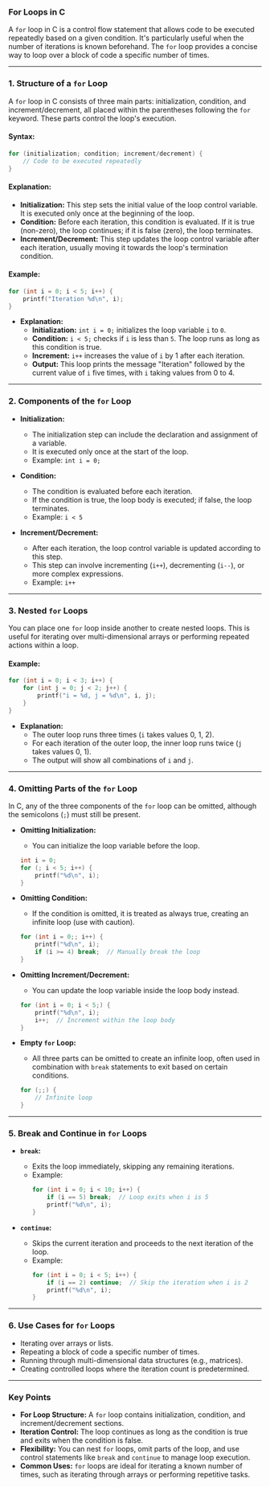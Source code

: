 ### **For Loops in C**

A `for` loop in C is a control flow statement that allows code to be executed repeatedly based on a given condition. It's particularly useful when the number of iterations is known beforehand. The `for` loop provides a concise way to loop over a block of code a specific number of times.

---

### **1. Structure of a `for` Loop**

A `for` loop in C consists of three main parts: initialization, condition, and increment/decrement, all placed within the parentheses following the `for` keyword. These parts control the loop's execution.

#### **Syntax:**
```c
for (initialization; condition; increment/decrement) {
    // Code to be executed repeatedly
}
```

#### **Explanation:**
- **Initialization:** This step sets the initial value of the loop control variable. It is executed only once at the beginning of the loop.
- **Condition:** Before each iteration, this condition is evaluated. If it is true (non-zero), the loop continues; if it is false (zero), the loop terminates.
- **Increment/Decrement:** This step updates the loop control variable after each iteration, usually moving it towards the loop's termination condition.

#### **Example:**
```c
for (int i = 0; i < 5; i++) {
    printf("Iteration %d\n", i);
}
```
- **Explanation:**
  - **Initialization:** `int i = 0;` initializes the loop variable `i` to `0`.
  - **Condition:** `i < 5;` checks if `i` is less than `5`. The loop runs as long as this condition is true.
  - **Increment:** `i++` increases the value of `i` by 1 after each iteration.
  - **Output:** This loop prints the message "Iteration" followed by the current value of `i` five times, with `i` taking values from 0 to 4.

---

### **2. Components of the `for` Loop**

- **Initialization:**
  - The initialization step can include the declaration and assignment of a variable.
  - It is executed only once at the start of the loop.
  - Example: `int i = 0;`

- **Condition:**
  - The condition is evaluated before each iteration.
  - If the condition is true, the loop body is executed; if false, the loop terminates.
  - Example: `i < 5`

- **Increment/Decrement:**
  - After each iteration, the loop control variable is updated according to this step.
  - This step can involve incrementing (`i++`), decrementing (`i--`), or more complex expressions.
  - Example: `i++`

---

### **3. Nested `for` Loops**

You can place one `for` loop inside another to create nested loops. This is useful for iterating over multi-dimensional arrays or performing repeated actions within a loop.

#### **Example:**
```c
for (int i = 0; i < 3; i++) {
    for (int j = 0; j < 2; j++) {
        printf("i = %d, j = %d\n", i, j);
    }
}
```
- **Explanation:**
  - The outer loop runs three times (`i` takes values 0, 1, 2).
  - For each iteration of the outer loop, the inner loop runs twice (`j` takes values 0, 1).
  - The output will show all combinations of `i` and `j`.

---

### **4. Omitting Parts of the `for` Loop**

In C, any of the three components of the `for` loop can be omitted, although the semicolons (`;`) must still be present.

- **Omitting Initialization:**
  - You can initialize the loop variable before the loop.
  ```c
  int i = 0;
  for (; i < 5; i++) {
      printf("%d\n", i);
  }
  ```

- **Omitting Condition:**
  - If the condition is omitted, it is treated as always true, creating an infinite loop (use with caution).
  ```c
  for (int i = 0;; i++) {
      printf("%d\n", i);
      if (i >= 4) break;  // Manually break the loop
  }
  ```

- **Omitting Increment/Decrement:**
  - You can update the loop variable inside the loop body instead.
  ```c
  for (int i = 0; i < 5;) {
      printf("%d\n", i);
      i++;  // Increment within the loop body
  }
  ```

- **Empty `for` Loop:**
  - All three parts can be omitted to create an infinite loop, often used in combination with `break` statements to exit based on certain conditions.
  ```c
  for (;;) {
      // Infinite loop
  }
  ```

---

### **5. Break and Continue in `for` Loops**

- **`break`:**
  - Exits the loop immediately, skipping any remaining iterations.
  - Example:
    ```c
    for (int i = 0; i < 10; i++) {
        if (i == 5) break;  // Loop exits when i is 5
        printf("%d\n", i);
    }
    ```

- **`continue`:**
  - Skips the current iteration and proceeds to the next iteration of the loop.
  - Example:
    ```c
    for (int i = 0; i < 5; i++) {
        if (i == 2) continue;  // Skip the iteration when i is 2
        printf("%d\n", i);
    }
    ```

---

### **6. Use Cases for `for` Loops**

- Iterating over arrays or lists.
- Repeating a block of code a specific number of times.
- Running through multi-dimensional data structures (e.g., matrices).
- Creating controlled loops where the iteration count is predetermined.

---

### **Key Points**
- **For Loop Structure:** A `for` loop contains initialization, condition, and increment/decrement sections.
- **Iteration Control:** The loop continues as long as the condition is true and exits when the condition is false.
- **Flexibility:** You can nest `for` loops, omit parts of the loop, and use control statements like `break` and `continue` to manage loop execution.
- **Common Uses:** `for` loops are ideal for iterating a known number of times, such as iterating through arrays or performing repetitive tasks.
